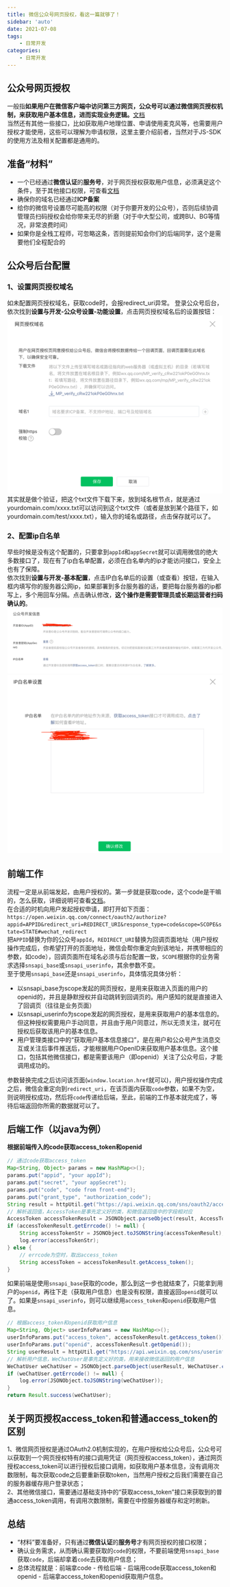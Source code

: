 ```yaml
---
title: 微信公众号网页授权，看这一篇就够了！
sidebar: 'auto'
date: 2021-07-08
tags:
    - 日常开发
categories:
    - 日常开发
---
```


## 公众号网页授权
一般指**如果用户在微信客户端中访问第三方网页，公众号可以通过微信网页授权机制，来获取用户基本信息，进而实现业务逻辑。**[文档](https://developers.weixin.qq.com/doc/offiaccount/OA_Web_Apps/Wechat_webpage_authorization.html)  
当然还有其他一些接口，比如获取用户地理位置、申请使用麦克风等，也需要用户授权才能使用，这些可以理解为申请权限，这里主要介绍前者，当然对于JS-SDK的使用方法及相关配置都是通用的。

## 准备“材料”
- 一个已经通过**微信认证**的**服务号**，对于网页授权获取用户信息，必须满足这个条件，至于其他接口权限，可查看[文档](https://mp.weixin.qq.com/advanced/advanced?action=table&token=2100413425&lang=zh_CN)
- 确保你的域名已经通过**ICP备案**
- 给你的微信号设置尽可能高的权限（对于你要开发的公众号），否则后续协调管理员扫码授权会给你带来无尽的折磨（对于中大型公司，或跨BU、BG等情况，非常浪费时间）
- 如果你是全栈工程师，可忽略这条，否则提前知会你们的后端同学，这个是需要他们全程配合的

## 公众号后台配置
### 1、设置网页授权域名
如未配置网页授权域名，获取code时，会报redirect_uri异常。
登录公众号后台，依次找到**设置与开发-公众号设置-功能设置**，点击网页授权域名后的设置按钮：  
![](../../../assets/images/blogs/front-end/daily/wx-scope-1.png)
其实就是做个验证，把这个txt文件下载下来，放到域名根节点，就是通过yourdomain.com/xxxx.txt可以访问到这个txt文件（或者是放到某个路径下，如yourdomain.com/test/xxxx.txt），输入你的域名或路径，点击保存就可以了。

### 2、配置ip白名单
早些时候是没有这个配置的，只要拿到`appId`和`appSecret`就可以调用微信的绝大多数接口了，现在有了ip白名单配置，必须在白名单内的ip才能访问接口，安全上也有了保障。  
依次找到**设置与开发-基本配置**，点击IP白名单后的设置（或查看）按钮，在输入框内填写你的服务器公网ip，如果部署到多台服务器的话，要把每台服务器的ip都写上，多个用回车分隔。点击确认修改，**这个操作是需要管理员或长期运营者扫码确认的**。
![](../../../assets/images/blogs/front-end/daily/wx-scope-2.png)
![](../../../assets/images/blogs/front-end/daily/wx-scope-3.png)


## 前端工作
流程一定是从前端发起，由用户授权的。第一步就是获取code，这个code是干嘛的，怎么获取，详细说明可查看[文档](https://developers.weixin.qq.com/doc/offiaccount/OA_Web_Apps/Wechat_webpage_authorization.html)。  
在合适的时机向用户发起授权申请，即打开如下页面：  
`https://open.weixin.qq.com/connect/oauth2/authorize?appid=APPID&redirect_uri=REDIRECT_URI&response_type=code&scope=SCOPE&state=STATE#wechat_redirect`  
把`APPID`替换为你的公众号`appId`，`REDIRECT_URI`替换为回调页面地址（用户授权操作完成后，你希望打开的页面地址，微信会帮你重定向到该地址，并携带相应的参数，如code），回调页面所在域名必须与后台配置一致，`SCOPE`根据你的业务需求选择`snsapi_base`或`snsapi_userinfo`，其余参数不变。  
至于使用`snsapi_base`还是`snsapi_userinfo`，具体情况具体分析：  
- 以snsapi_base为scope发起的网页授权，是用来获取进入页面的用户的openid的，并且是静默授权并自动跳转到回调页的。用户感知的就是直接进入了回调页（往往是业务页面）
- 以snsapi_userinfo为scope发起的网页授权，是用来获取用户的基本信息的。但这种授权需要用户手动同意，并且由于用户同意过，所以无须关注，就可在授权后获取该用户的基本信息。
- 用户管理类接口中的“获取用户基本信息接口”，是在用户和公众号产生消息交互或关注后事件推送后，才能根据用户OpenID来获取用户基本信息。这个接口，包括其他微信接口，都是需要该用户（即openid）关注了公众号后，才能调用成功的。

参数替换完成之后访问该页面(`window.location.href`就可以)，用户授权操作完成之后，微信会重定向到`redirect_uri`，在该页面内获取`code`参数，如果不为空，则说明授权成功，然后将`code`传递给后端，至此，前端的工作基本就完成了，等待后端返回你所需的数据就可以了。

## 后端工作（以java为例）
**根据前端传入的code获取access_token和openid**
```java
// 通过code获取access_token
Map<String, Object> params = new HashMap<>();
params.put("appid", "your appId");
params.put("secret", "your appSecret");
params.put("code", "code from front-end");
params.put("grant_type", "authorization_code");
String result = httpUtil.get("https://api.weixin.qq.com/sns/oauth2/access_token", params);
// 解析返回值，AccessToken是事先定义好的类，和微信返回值中的字段相对应
AccessToken accessTokenResult = JSONObject.parseObject(result, AccessToken.class);
if (accessTokenResult.getErrcode() != null) {
    String accessTokenStr = JSONObject.toJSONString(accessTokenResult);
    log.error(accessTokenStr);
} else {
    // errcode为空时，取出access_token
    String accessToken = accessTokenResult.getAccess_token();
}
```
如果前端是使用`snsapi_base`获取的code，那么到这一步也就结束了，只能拿到用户的`openid`，再往下走（获取用户信息）也是没有权限，直接返回`openid`就可以了。如果是`snsapi_userinfo`，则可以继续用`access_token`和`openid`获取用户信息。
```java
// 根据access_token和openid获取用户信息
Map<String, Object> userInfoParams = new HashMap<>();
userInfoParams.put("access_token", accessTokenResult.getAccess_token());
userInfoParams.put("openid", accessTokenResult.getOpenid());
String userResult = httpUtil.get("https://api.weixin.qq.com/sns/userinfo", userInfoParams);
// 解析用户信息，WeChatUser是事先定义好的类，用来接收微信返回的用户信息
WeChatUser weChatUser = JSONObject.parseObject(userResult, WeChatUser.class);
if (weChatUser.getErrcode() != null) {
    log.error(JSONObject.toJSONString(weChatUser));
}
return Result.success(weChatUser);
```

## 关于网页授权access_token和普通access_token的区别
1、微信网页授权是通过OAuth2.0机制实现的，在用户授权给公众号后，公众号可以获取到一个网页授权特有的接口调用凭证（网页授权access_token），通过网页授权access_token可以进行授权后接口调用，如获取用户基本信息，没有调用次数限制，每次获取code之后要重新获取token，当然用户授权之后我们需要在自己的服务器缓存用户登录状态；   
2、其他微信接口，需要通过基础支持中的“获取access_token”接口来获取到的普通access_token调用，有调用次数限制，需要在中控服务器缓存和定时刷新。

## 总结
- “材料”要准备好，只有通过**微信认证**的**服务号**才有网页授权的接口权限；
- 确认业务需求，从而确认需要获取的`code`的权限，不要前端使用`snsapi_base`获取`code`，后端却拿着`code`去获取用户信息；
- 总体流程就是：前端拿code - 传给后端 - 后端用code获取access_token和openid - 后端拿access_token和openid获取用户信息。